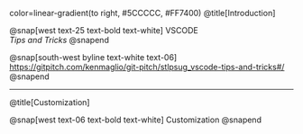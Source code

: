 color=linear-gradient(to right, #5CCCCC, #FF7400)
@title[Introduction]

@snap[west text-25 text-bold text-white]
VSCODE<br>*Tips and Tricks*
@snapend

@snap[south-west byline text-white text-06]
https://gitpitch.com/kenmaglio/git-pitch/stlpsug_vscode-tips-and-tricks#/
@snapend

---
@title[Customization]

@snap[west text-06 text-bold text-white]
Customization
@snapend


